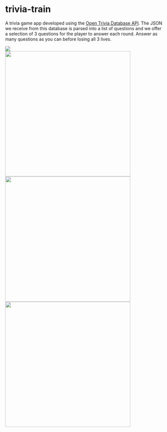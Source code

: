 # trivia-train
A trivia game app developed using the <a href="https://opentdb.com/api_config.php">Open Trivia Database API</a>. The JSON we receive from this database is parsed into a list of questions and we offer a selection of 3 questions for the player to answer each round. Answer as many questions as you can before losing all 3 lives.

<a href="https://play.google.com/store/apps/details?id=com.CoolGames.signal">
  <img src="https://lh3.googleusercontent.com/cjsqrWQKJQp9RFO7-hJ9AfpKzbUb_Y84vXfjlP0iRHBvladwAfXih984olktDhPnFqyZ0nu9A5jvFwOEQPXzv7hr3ce3QVsLN8kQ2Ao=s0"/>
</a>

<div>
  <img src="https://user-images.githubusercontent.com/46363213/86196728-b3dda000-bb08-11ea-9754-8fe0eee55632.png" height="400px"/>
  <img src="https://user-images.githubusercontent.com/46363213/86196737-bc35db00-bb08-11ea-85a1-37f7f831fa08.png" height="400px"/>
  <img src="https://user-images.githubusercontent.com/46363213/86196751-c1932580-bb08-11ea-83a8-424fc6b1b732.png" height="400px"/>
</div>

